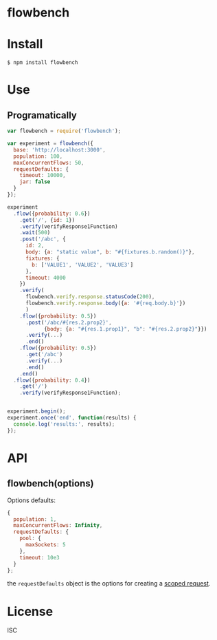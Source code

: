 # flowbench


# Install

```
$ npm install flowbench
```


# Use

## Programatically

```js
var flowbench = require('flowbench');

var experiment = flowbench({
  base: 'http://localhost:3000',
  population: 100,
  maxConcurrentFlows: 50,
  requestDefaults: {
    timeout: 10000,
    jar: false
  }
});

experiment
  .flow({probability: 0.6})
    .get('/', {id: 1})
    .verify(verifyResponse1Function)
    .wait(500)
    .post('/abc', {
      id: 2,
      body: {a: "static value", b: "#{fixtures.b.random()}"},
      fixtures: {
        b: ['VALUE1', 'VALUE2', 'VALUE3']
      },
      timeout: 4000
    })
    .verify(
      flowbench.verify.response.statusCode(200),
      flowbench.verify.response.body({a: '#{req.body.b}'})
      )
    .flow({probability: 0.5})
      .post('/abc/#{res.2.prop2}',
            {body: {a: "#{res.1.prop1}", "b": "#{res.2.prop2}"}})
      .verify(...)
      .end()
    .flow({probability: 0.5})
      .get('/abc')
      .verify(...)
      .end()
    .end()
  .flow({probability: 0.4})
    .get('/')
    .verify(verifyResponse1Function);


experiment.begin();
experiment.once('end', function(results) {
  console.log('results:', results);
});
```

# API

## flowbench(options)

Options defaults:

```js
{
  population: 1,
  maxConcurrentFlows: Infinity,
  requestDefaults: {
    pool: {
      maxSockets: 5
    },
    timeout: 10e3
  }
};
```

the `requestDefaults` object is the options for creating a [scoped request](https://github.com/request/request#requestdefaultsoptions).

# License

ISC